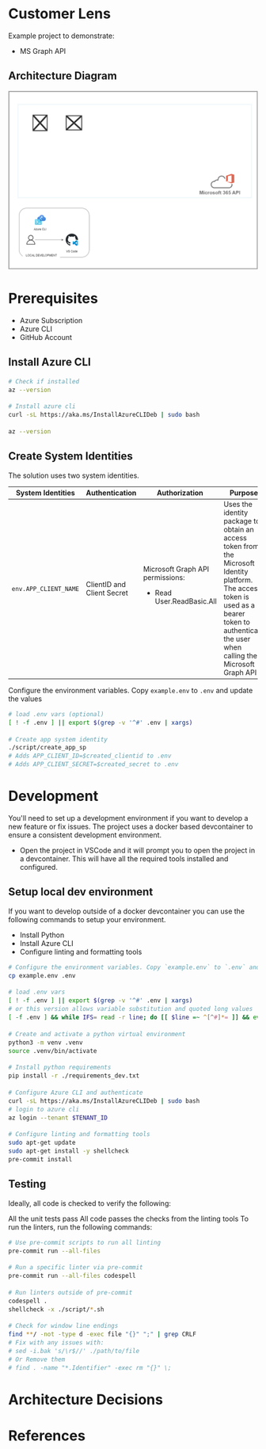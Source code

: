 # Customer Lens

Example project to demonstrate:

* MS Graph API

## Architecture Diagram

![Architecture Overview](docs/architecture_overview.png "Architecture Overview")

# Prerequisites

- Azure Subscription
- Azure CLI
- GitHub Account

## Install Azure CLI

```bash
# Check if installed
az --version

# Install azure cli
curl -sL https://aka.ms/InstallAzureCLIDeb | sudo bash

az --version
```

## Create System Identities

The solution uses two system identities.

| System Identities        | Authentication                                             | Authorization                                                                                                                                                                  | Purpose                                                                                                                                                                                               |
| ------------------------ | ---------------------------------------------------------- | ------------------------------------------------------------------------------------------------------------------------------------------------------------------------------ | ----------------------------------------------------------------------------------------------------------------------------------------------------------------------------------------------------- |
| `env.APP_CLIENT_NAME`    | ClientID and Client Secret                                 | Microsoft Graph API permissions: <ul><li>Read User.ReadBasic.All</li></ul>                                                                                                     | Uses the identity package to obtain an access token from the Microsoft Identity platform.<br>The access token is used as a bearer token to authenticate the user when calling the Microsoft Graph API |

Configure the environment variables. Copy `example.env` to `.env` and update the values

```bash
# load .env vars (optional)
[ ! -f .env ] || export $(grep -v '^#' .env | xargs)

# Create app system identity
./script/create_app_sp
# Adds APP_CLIENT_ID=$created_clientid to .env
# Adds APP_CLIENT_SECRET=$created_secret to .env
```

# Development

You'll need to set up a development environment if you want to develop a new feature or fix issues. The project uses a docker based devcontainer to ensure a consistent development environment.
* Open the project in VSCode and it will prompt you to open the project in a devcontainer. This will have all the required tools installed and configured.

## Setup local dev environment

If you want to develop outside of a docker devcontainer you can use the following commands to setup your environment.

* Install Python
* Install Azure CLI
* Configure linting and formatting tools

```bash
# Configure the environment variables. Copy `example.env` to `.env` and update the values
cp example.env .env

# load .env vars
[ ! -f .env ] || export $(grep -v '^#' .env | xargs)
# or this version allows variable substitution and quoted long values
[ -f .env ] && while IFS= read -r line; do [[ $line =~ ^[^#]*= ]] && eval "export $line"; done < .env

# Create and activate a python virtual environment
python3 -m venv .venv
source .venv/bin/activate

# Install python requirements
pip install -r ./requirements_dev.txt

# Configure Azure CLI and authenticate
curl -sL https://aka.ms/InstallAzureCLIDeb | sudo bash
# login to azure cli
az login --tenant $TENANT_ID

# Configure linting and formatting tools
sudo apt-get update
sudo apt-get install -y shellcheck
pre-commit install
```

## Testing
Ideally, all code is checked to verify the following:

All the unit tests pass All code passes the checks from the linting tools To run the linters, run the following commands:

```bash
# Use pre-commit scripts to run all linting
pre-commit run --all-files

# Run a specific linter via pre-commit
pre-commit run --all-files codespell

# Run linters outside of pre-commit
codespell .
shellcheck -x ./script/*.sh

# Check for window line endings
find **/ -not -type d -exec file "{}" ";" | grep CRLF
# Fix with any issues with:
# sed -i.bak 's/\r$//' ./path/to/file
# Or Remove them
# find . -name "*.Identifier" -exec rm "{}" \;
```

# Architecture Decisions


# References
